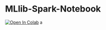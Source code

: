 # MLlib-Spark-Notebook

[![Open In Colab](https://colab.research.google.com/assets/colab-badge.svg)](https://colab.research.google.com/github/Alynva/MLlib-Spark-Notebook)
a